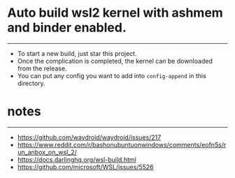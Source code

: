 # Auto build wsl2 kernel with ashmem and binder enabled.
---
- To start a new build, just star this project.
- Once the complication is completed, the kernel can be downloaded from the release.
- You can put any config you want to add into `config-append` in this directory.

# notes
---
- https://github.com/waydroid/waydroid/issues/217
- https://www.reddit.com/r/bashonubuntuonwindows/comments/eofn5s/run_anbox_on_wsl_2/
- https://docs.darlinghq.org/wsl-build.html
- https://github.com/microsoft/WSL/issues/5526
